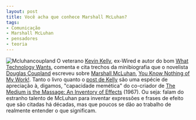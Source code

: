 ```yaml
---
layout: post
title: Você acha que conhece Marshall McLuhan?
tags:
- Comunicação
- Marshall McLuhan
- pensadores
- teoria
---
```


![Mcluhancoupland](http://caosordenado.com/wp-content/uploads/2011/08/mcluhancoupland.jpg)
O veterano [Kevin Kelly](http://www.kk.org/), ex-Wired e autor do bom [What Technology Wants](http://www.kk.org/books/what-technology-wants.php), comenta e cita trechos da minibiografia que o novelista [Douglas Coupland](http://en.wikipedia.org/wiki/Douglas_Coupland) escreveu sobre [Marshall McLuhan](http://en.wikipedia.org/wiki/Marshall_McLuhan), [You Know Nothing of My Work!](http://www.amazon.com/Marshall-McLuhan-Know-Nothing-Work/dp/1935633163/ref=sr_1_1?s=books&ie=UTF8&qid=1314680157&sr=1-1). Tanto o livro quanto o [post de Kelly](http://www.kk.org/thetechnium/archives/2011/08/environments_ar.php?utm_source=feedburner&utm_medium=feed&utm_campaign=Feed%3A+kklifestream+%28KK+Lifestream%29) são uma espécie de apreciação à, digamos, "capacidade memética" do co-criador de [The Medium is the Massage: An Inventory of Effects](http://en.wikipedia.org/wiki/The_Medium_Is_the_Massage) (1967). Ou seja: falam do estranho talento de McLuhan para inventar expressões e frases de efeito que são citadas há décadas, mas que poucos se dão ao trabalho de realmente entender o que significam.
